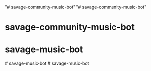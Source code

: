 "# savage-community-music-bot" 
"# savage-community-music-bot" 
# savage-community-music-bot
# savage-music-bot
#   s a v a g e - m u s i c - b o t  
 #   s a v a g e - m u s i c - b o t  
 